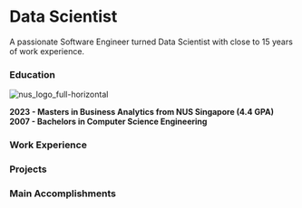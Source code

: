 # Data Scientist 

A passionate Software Engineer turned Data Scientist with close to 15 years of work experience.

### Education
![nus_logo_full-horizontal](https://github.com/netgvarun2012/portfolio/assets/93938450/45493d1d-a0cd-42f4-bac2-647adaadc8e3)

**2023 - Masters in Business Analytics from NUS Singapore (4.4 GPA)**       
**2007 - Bachelors in Computer Science Engineering**

### Work Experience

### Projects

### Main Accomplishments
